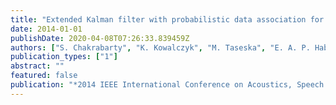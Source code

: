 ```yaml
---
title: "Extended Kalman filter with probabilistic data association for multiple non-concurrent speaker localization in reverberant environments"
date: 2014-01-01
publishDate: 2020-04-08T07:26:33.839459Z
authors: ["S. Chakrabarty", "K. Kowalczyk", "M. Taseska", "E. A. P. Habets"]
publication_types: ["1"]
abstract: ""
featured: false
publication: "*2014 IEEE International Conference on Acoustics, Speech and Signal Processing (ICASSP)*"
---
```


